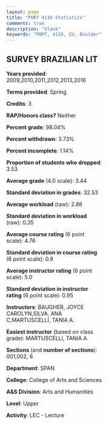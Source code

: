 ```yaml
---
layout: page
title: "PORT 4110 Statistics"
comments: true
description: "blank"
keywords: "PORT, 4110, CU, Boulder"
--- 
```

<head>
<script src="https://ajax.googleapis.com/ajax/libs/jquery/2.1.3/jquery.min.js"></script>
<script src="https://dl.dropboxusercontent.com/s/pc42nxpaw1ea4o9/highcharts.js?dl=0"></script>
<!-- <script src="../assets/js/highcharts.js"></script> -->
<style type="text/css">@font-face {
	font-family: "Bebas Neue";
	src: url(https://www.filehosting.org/file/details/544349/BebasNeue%20Regular.otf) format("opentype");
	}
	h1.Bebas { 
		font-family: "Bebas Neue", Verdana, Tahoma;
	}
</style>
</head>
<body>
	<div id="container" style="float: right; width: 45%; height: 88%; margin-left: 2.5%; margin-right: 2.5%;"></div>
	<script language="JavaScript">
		$(document).ready(function() {
		var chart = {type: 'column'};
		var title = {text: 'Grade Distribution'};
		var xAxis = {categories: ['A','B','C','D','F'],crosshair: true};
		var yAxis = {min: 0,title: {text: 'Percentage'}};
		var tooltip = {headerFormat: '<center><b><span style="font-size:20px">{point.key}</span></b></center>',
		               pointFormat: '<td style="padding:0"><b>{point.y:.1f}%</b></td>',
		               footerFormat: '</table>',shared: true,useHTML: true};
		var plotOptions = {column: {pointPadding: 0.0,borderWidth: 0}};  
		var credits = {enabled: false};var series= [{name: 'Percent',data: [66.25,23.75,3.75,3.75,2.5,]}];
		var json = {};
		json.chart = chart;
		json.title = title;
		json.tooltip = tooltip;
		json.xAxis = xAxis;
		json.yAxis = yAxis;  
		json.series = series;
		json.plotOptions = plotOptions;  
		json.credits = credits;
		$('#container').highcharts(json);
	});
	</script>
</body>
			   
## SURVEY BRAZILIAN LIT

**Years provided**: 2009,2010,2011,2012,2013,2016

**Terms provided**: Spring

**Credits**: 3

**RAP/Honors class?** Neither

**Percent grade**: 98.04%

**Percent withdrawn**: 3.73%

**Percent incomplete**: 1.14%

**Proportion of students who dropped**: 3.53

**Average grade** (4.0 scale): 3.44

**Standard deviation in grades**: 32.53

**Average workload** (raw): 2.88

**Standard deviation in workload** (raw): 0.35

**Average course rating** (6 point scale): 4.76

**Standard deviation in course rating** (6 point scale): 0.8

**Average instructor rating** (6 point scale): 5.0

**Standard deviation in instructor rating** (6 point scale): 0.95

**Instructors**: BAUGHER, JOYCE CAROLYN,SILVA, ANA C,MARTUSCELLI, TANIA A.

**Easiest instructor** (based on class grade): MARTUSCELLI, TANIA A.

**Sections** (and **number of sections**): 001,002, 6

**Department**: SPAN

**College**: College of Arts and Sciences

**A&S Division**: Arts and Humanities

**Level**: Upper

**Activity**: LEC - Lecture